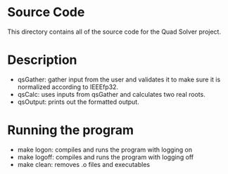# Source Code

This directory contains all of the source code for the Quad Solver project.

# Description

- qsGather: gather input from the user and validates it to make sure it is normalized according to IEEEfp32.
- qsCalc: uses inputs from qsGather and calculates two real roots.
- qsOutput: prints out the formatted output.

# Running the program

- make logon: compiles and runs the program with logging on
- make logoff: compiles and runs the program with logging off
- make clean: removes .o files and executables